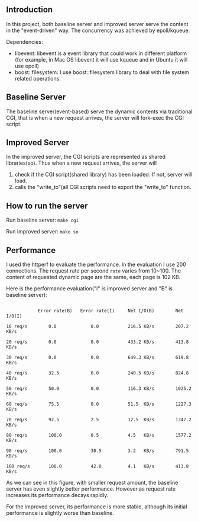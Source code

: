 Introduction
-----------------------------
In this project, both baseline server and improved server serve the content in the "event-driven" way. The concurrency was achieved by epoll/kqueue.

Dependencies:

* libevent: libevent is a event library that could work in different platform (for example, in Mac OS libevent it will use kqueue and in Ubuntu it will use epoll)
* boost::filesystem: I use boost::filesystem library to deal with file system related operations.

Baseline Server
-----------------------------
The baseline server(event-based) serve the dynamic contents via traditional CGI, that is when a new request arrives, the server will fork-exec the CGI script.

Improved Server
-----------------------------
In the improved server, the CGI scripts are represented as shared libraries(so). Thus when a new request arrives, the server will 

1. check if the CGI script(shared library) has been loaded. If not, server will load.
2. calls the "write_to"(all CGI scripts need to export the "write_to" function.

How to run the server
-----------------------------
Run baseline server: `make cgi`

Run improved server: `make so`

Performance
-----------------------------
I used the httperf to evaluate the performance. In the evaluation I use 200 connections. The request rate per second `rate` varies from 10~100.
The content of requested dynamic page are the same, each page is 102 KB.

Here is the performance evaluation("I" is improved server and "B" is baseline server):
```

            Error rate(B)   Error rate(I)     Net I/O(B)        Net I/O(I)

10 req/s        0.0             0.0           216.5 KB/s        207.2   KB/s

20 req/s        0.0             0.0           433.2 KB/s        413.8   KB/s

30 req/s        0.0             0.0           649.3 KB/s        619.8   KB/s

40 req/s        32.5            0.0           240.5 KB/s        824.8   KB/s

50 req/s        50.0            0.0           116.3 KB/s        1025.2  KB/s

60 req/s        75.5            0.0           51.5  KB/s        1227.3  KB/s

70 req/s        92.5            2.5           12.5  KB/s        1347.2  KB/s

80 req/s        100.0           0.5           4.5   KB/s        1577.2  KB/s

90 req/s        100.0           30.5          3.2   KB/s        791.5   KB/s

100 req/s       100.0           42.0          4.1   KB/s        413.8   KB/s

```

As we can see in this figure, with smaller request amount, the baseline server has even slightly better performance. However as request rate increases its performance decays rapidly.

For the improved server, its performance is more stable, although its initial performance is slightly worse than baseline.


